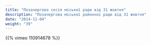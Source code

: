 ```yaml
---
title: "Позачергова сесія міської ради від 31 жовтня"
description: "Позачергова міської районної ради від 31 жовтня"
date: "2014-11-04"
weight: "39"
---
```


{{% vimeo 110914678 %}}

